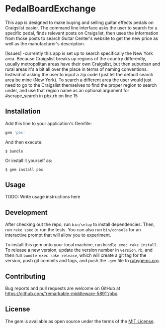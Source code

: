 # PedalBoardExchange

This app is designed to make buying and selling guitar effects pedals on Craigslist easier. The command line interface asks the user to search for a specific pedal, finds relevant posts on Craigslist, then uses the information from those posts to search Guitar Center's website to get the new price as well as the manufacturer's description.

[Issues]
-currently this app is set up to search specifically the New York area. Because Craigslist breaks up regions of the country differently, usually metropolitan areas have their own Craigslist, but then suburban and rural areas it's a bit all over the place in terms of naming conventions. Instead of asking the user to input a zip code I just let the default search area be mine (New York). To search a different area the user would just need to go to the Craigslist themselves to find the proper region to search under, and use that region name as an optional argument for #scrape_search in pbx.rb on line 15

## Installation

Add this line to your application's Gemfile:

```ruby
gem 'pbx'
```

And then execute:

    $ bundle

Or install it yourself as:

    $ gem install pbx

## Usage

TODO: Write usage instructions here

## Development

After checking out the repo, run `bin/setup` to install dependencies. Then, run `rake spec` to run the tests. You can also run `bin/console` for an interactive prompt that will allow you to experiment.

To install this gem onto your local machine, run `bundle exec rake install`. To release a new version, update the version number in `version.rb`, and then run `bundle exec rake release`, which will create a git tag for the version, push git commits and tags, and push the `.gem` file to [rubygems.org](https://rubygems.org).

## Contributing

Bug reports and pull requests are welcome on GitHub at https://github.com/'remarkable-middleware-5891'/pbx.

## License

The gem is available as open source under the terms of the [MIT License](https://opensource.org/licenses/MIT).
